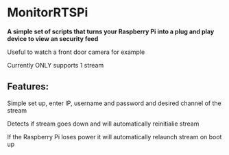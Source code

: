 <h1>MonitorRTSPi</h1>
<b>A simple set of scripts that turns your Raspberry Pi into a plug and play device to view an security feed</b>
<p>Useful to watch a front door camera for example</p>
<p>Currently ONLY supports 1 stream</p>

<h2>Features:</h2>
<p>Simple set up, enter IP, username and password and desired channel of the stream</p>
<p>Detects if stream goes down and will automatically reinitialie stream</p>
<p>If the Raspberry Pi loses power it will automatically relaunch stream on boot up</p>
